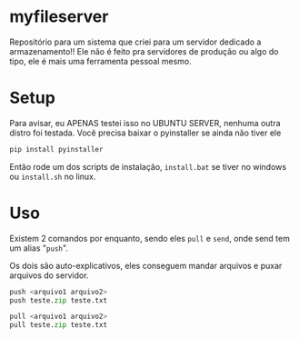 # myfileserver
Repositório para um sistema que criei para um servidor dedicado a armazenamento!!
Ele não é feito pra servidores de produção ou algo do tipo, ele é mais uma ferramenta pessoal mesmo.

# Setup
Para avisar, eu APENAS testei isso no UBUNTU SERVER, nenhuma outra distro foi testada.
Você precisa baixar o pyinstaller se ainda não tiver ele

```bash
pip install pyinstaller
```

Então rode um dos scripts de instalação, ``install.bat`` se tiver no windows ou ``install.sh`` no linux.

# Uso
Existem 2 comandos por enquanto, sendo eles ``pull`` e ``send``, onde send tem um alias "``push``".

Os dois são auto-explicativos, eles conseguem mandar arquivos e puxar arquivos do servidor.

```python
push <arquivo1 arquivo2>
push teste.zip teste.txt
```

```python
pull <arquivo1 arquivo2>
pull teste.zip teste.txt
```
